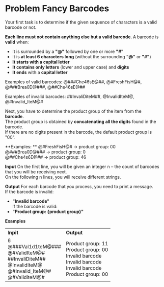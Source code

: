 # Problem Fancy Barcodes

Your first task is to determine if the given sequence of characters is a valid barcode or not. 

**Each line must not contain anything else but a valid barcode**. A barcode is **valid** when:</br>
-	It is surrounded by a **"@"** followed by one or more **"#"**
-	It is **at least 6 characters long** (without the surrounding **"@"** or **"#"**)
-	**It starts with a capital letter**
-	**It contains only letters** (lower and upper case) and **digits**
-	**It ends** with a **capital letter**

Examples of valid barcodes: @###Che46sE@##, @#FreshFisH@#, @###Brea0D@###, @##Che46sE@##

Examples of invalid barcodes: ##InvaliDiteM##, @InvalidIteM@, @#Invalid_IteM@#

Next, you have to determine the product group of the item from the **barcode**.</br>
The product group is obtained by **concatenating all the digits** found in the barcode.</br>
If there are no digits present in the barcode, the default product group is "00".

**Examples: ** 
@#FreshFisH@# -> product group: 00</br>
@###Brea0D@### -> product group: 0</br>
@##Che4s6E@## -> product group: 46</br>

**Input**
On the first line, you will be given an integer n – the count of barcodes that you will be receiving next. </br>
On the following n lines, you will receive different strings.

**Output**
For each barcode that you process, you need to print a message.</br>
If the barcode is invalid:
-	**"Invalid barcode"**</br>
If the barcode is valid:
-	**"Product group: {product group}"**

**Examples**
<table >
	<tbody>
		<tr>
			<td><b>Inpit</b></td>
			<td><b>Output</b></td>
		</tr>
		<tr>
			<td>6</br>
@###Val1d1teM@###</br>
@#ValidIteM@#</br>
##InvaliDiteM##</br>
@InvalidIteM@</br>
@#Invalid_IteM@#</br>
@#ValiditeM@#
</td>
			<td>Product group: 11</br>
Product group: 00</br>
Invalid barcode</br>
Invalid barcode</br>
Invalid barcode</br>
Product group: 00
</td>
		</tr>
	</tbody>
</table>
